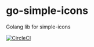 # go-simple-icons
Golang lib for simple-icons

[![CircleCI](https://dl.circleci.com/status-badge/img/gh/marcopollivier/go-simple-icons/tree/main.svg?style=svg)](https://dl.circleci.com/status-badge/redirect/gh/marcopollivier/go-simple-icons/tree/main)